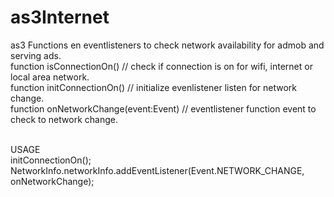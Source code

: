 # as3Internet
as3 Functions en eventlisteners to check network availability for admob and serving ads.
<br>
function isConnectionOn() // check if connection is on for wifi, internet or local area network.
<br>
function initConnectionOn() // initialize evenlistener listen for network change.
<br>
function onNetworkChange(event:Event) // eventlistener function event to check to network change.

<br>
USAGE
<br>
initConnectionOn();
<br>
NetworkInfo.networkInfo.addEventListener(Event.NETWORK_CHANGE, onNetworkChange);
